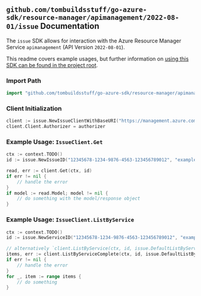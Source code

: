 
## `github.com/tombuildsstuff/go-azure-sdk/resource-manager/apimanagement/2022-08-01/issue` Documentation

The `issue` SDK allows for interaction with the Azure Resource Manager Service `apimanagement` (API Version `2022-08-01`).

This readme covers example usages, but further information on [using this SDK can be found in the project root](https://github.com/tombuildsstuff/go-azure-sdk/tree/main/docs).

### Import Path

```go
import "github.com/tombuildsstuff/go-azure-sdk/resource-manager/apimanagement/2022-08-01/issue"
```


### Client Initialization

```go
client := issue.NewIssueClientWithBaseURI("https://management.azure.com")
client.Client.Authorizer = authorizer
```


### Example Usage: `IssueClient.Get`

```go
ctx := context.TODO()
id := issue.NewIssueID("12345678-1234-9876-4563-123456789012", "example-resource-group", "serviceValue", "issueIdValue")

read, err := client.Get(ctx, id)
if err != nil {
	// handle the error
}
if model := read.Model; model != nil {
	// do something with the model/response object
}
```


### Example Usage: `IssueClient.ListByService`

```go
ctx := context.TODO()
id := issue.NewServiceID("12345678-1234-9876-4563-123456789012", "example-resource-group", "serviceValue")

// alternatively `client.ListByService(ctx, id, issue.DefaultListByServiceOperationOptions())` can be used to do batched pagination
items, err := client.ListByServiceComplete(ctx, id, issue.DefaultListByServiceOperationOptions())
if err != nil {
	// handle the error
}
for _, item := range items {
	// do something
}
```

